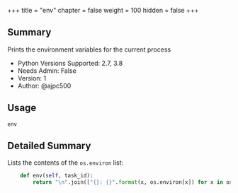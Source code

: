+++
title = "env"
chapter = false
weight = 100
hidden = false
+++

## Summary

Prints the environment variables for the current process

- Python Versions Supported: 2.7, 3.8
- Needs Admin: False  
- Version: 1  
- Author: @ajpc500

## Usage

```
env
```

## Detailed Summary

Lists the contents of the `os.environ` list:

```Python
    def env(self, task_id):
        return "\n".join(["{}: {}".format(x, os.environ[x]) for x in os.environ])
 
```

